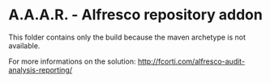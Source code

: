 A.A.A.R. - Alfresco repository addon
===

This folder contains only the build because the maven archetype is not available.

For more informations on the solution:
http://fcorti.com/alfresco-audit-analysis-reporting/
